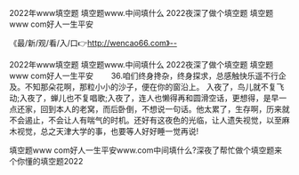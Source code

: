 2022年www填空题
填空题www.中间填什么
2022夜深了做个填空题
填空题www com好人一生平安


《最/新/观/看/入/口👉http://wencao66.com》--

2022年www填空题
填空题www.中间填什么
2022夜深了做个填空题
填空题www com好人一生平安
　　36.咱们终身搀杂，终身探求，总感触快乐遥不行企及。不知那朵花啊，那粒小小的沙子，便在你的窗沿上。
入夜了，鸟儿就不复飞动;入夜了，蝉儿也不复唱歌;入夜了，连人也懒得再和圆滑空话，更想得，是早一点还家，回到本人的老窝，而后卧倒，不想说一句话。他太累了，生存啊，历来就不会遏止，不会让人有喘气的时机。还好有这夜色的光临，让人遗失视觉，以至麻木视觉，总之天津大学的事，也要等人好好睡一觉再说!





填空题www com好人一生平安www.com中间填什么?深夜了帮忙做个填空题来个你懂的填空题2022
